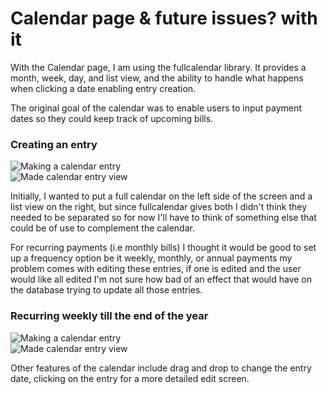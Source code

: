 # Calendar page & future issues? with it

With the Calendar page, I am using the fullcalendar library. It provides a month, week, day, and list view,
and the ability to handle what happens when clicking a date enabling entry creation.  

The original goal of the calendar was to enable users to input payment dates so they could keep track of upcoming bills.

### Creating an entry
![Making a calendar entry](/images/BudgetAppImages/calendarEntryCreation.png "Making a calendar entry")  
![Made calendar entry view](/images/BudgetAppImages/madeEntry.png "Made calendar entry view")  

Initially, I wanted to put a full calendar on the left side of the screen and a list view on the right, but
since fullcalendar gives both I didn't think they needed to be separated so for now I'll have to think of something else 
that could be of use to complement the calendar.  

For recurring payments (i.e monthly bills) I thought it would be good to set up a frequency option be it weekly, monthly, or annual payments 
my problem comes with editing these entries, if one is edited and the user would like all edited I'm not sure how bad of an effect that would have on the database trying to update all those entries.  

### Recurring weekly till the end of the year
![Making a calendar entry](/images/BudgetAppImages/RepeatEntryCreation.png "Making a calendar entry")  
![Made calendar entry view](/images/BudgetAppImages/RepeatEntryCreated.png "Made calendar entry view")  

Other features of the calendar include drag and drop to change the entry date, clicking on the entry for a more detailed edit screen.


